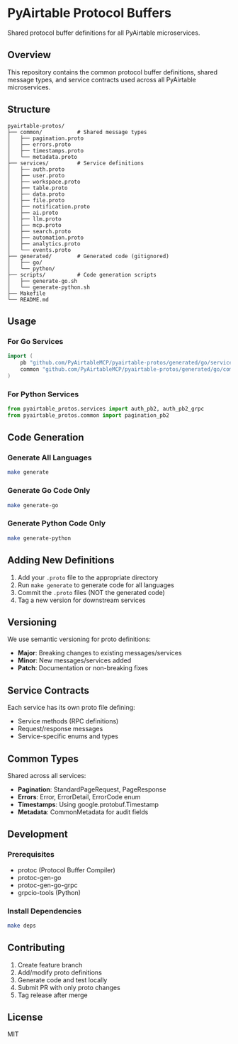 # PyAirtable Protocol Buffers

Shared protocol buffer definitions for all PyAirtable microservices.

## Overview

This repository contains the common protocol buffer definitions, shared message types, and service contracts used across all PyAirtable microservices.

## Structure

```
pyairtable-protos/
├── common/           # Shared message types
│   ├── pagination.proto
│   ├── errors.proto
│   ├── timestamps.proto
│   └── metadata.proto
├── services/         # Service definitions
│   ├── auth.proto
│   ├── user.proto
│   ├── workspace.proto
│   ├── table.proto
│   ├── data.proto
│   ├── file.proto
│   ├── notification.proto
│   ├── ai.proto
│   ├── llm.proto
│   ├── mcp.proto
│   ├── search.proto
│   ├── automation.proto
│   ├── analytics.proto
│   └── events.proto
├── generated/        # Generated code (gitignored)
│   ├── go/
│   └── python/
├── scripts/          # Code generation scripts
│   ├── generate-go.sh
│   └── generate-python.sh
├── Makefile
└── README.md
```

## Usage

### For Go Services

```go
import (
    pb "github.com/PyAirtableMCP/pyairtable-protos/generated/go/services"
    common "github.com/PyAirtableMCP/pyairtable-protos/generated/go/common"
)
```

### For Python Services

```python
from pyairtable_protos.services import auth_pb2, auth_pb2_grpc
from pyairtable_protos.common import pagination_pb2
```

## Code Generation

### Generate All Languages
```bash
make generate
```

### Generate Go Code Only
```bash
make generate-go
```

### Generate Python Code Only
```bash
make generate-python
```

## Adding New Definitions

1. Add your `.proto` file to the appropriate directory
2. Run `make generate` to generate code for all languages
3. Commit the `.proto` files (NOT the generated code)
4. Tag a new version for downstream services

## Versioning

We use semantic versioning for proto definitions:
- **Major**: Breaking changes to existing messages/services
- **Minor**: New messages/services added
- **Patch**: Documentation or non-breaking fixes

## Service Contracts

Each service has its own proto file defining:
- Service methods (RPC definitions)
- Request/response messages
- Service-specific enums and types

## Common Types

Shared across all services:
- **Pagination**: StandardPageRequest, PageResponse
- **Errors**: Error, ErrorDetail, ErrorCode enum
- **Timestamps**: Using google.protobuf.Timestamp
- **Metadata**: CommonMetadata for audit fields

## Development

### Prerequisites
- protoc (Protocol Buffer Compiler)
- protoc-gen-go
- protoc-gen-go-grpc
- grpcio-tools (Python)

### Install Dependencies
```bash
make deps
```

## Contributing

1. Create feature branch
2. Add/modify proto definitions
3. Generate code and test locally
4. Submit PR with only proto changes
5. Tag release after merge

## License

MIT